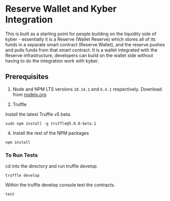 # Reserve Wallet and Kyber Integration

This is built as a starting point for people building on the liquidity side of kyber - essentially it is a Reserve (Wallet Reserve) which stores all of its funds in a separate smart contract (Reserve Wallet), and the reserve pushes and pulls funds from that smart contract. It is a wallet integrated with the Reserve infrastructure, developers can build on the wallet side without having to do the integration work with kyber.

## Prerequisites

1. Node and NPM LTS versions `10.14.1` and `6.4.1` respectively. Download from [nodejs.org](https://nodejs.org/en/download/)

2. Truffle

Install the latest Truffle v5 beta.

```
sudo npm install -g truffle@5.0.0-beta.1
```

4. Install the rest of the NPM packages

```
npm install
```

### To Run Tests

cd into the directory and run truffle develop.
```
truffle develop
```

Within the truffle develop console test the contracts.
```
test
```
